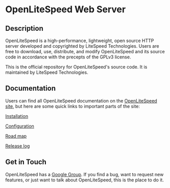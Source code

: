 OpenLiteSpeed Web Server
========

Description
--------

OpenLiteSpeed is a high-performance, lightweight, open source HTTP server developed and copyrighted by 
LiteSpeed Technologies. Users are free to download, use, distribute, and modify OpenLiteSpeed and its 
source code in accordance with the precepts of the GPLv3 license.

This is the official repository for OpenLiteSpeed's source code. It is maintained by LiteSpeed 
Technologies.

Documentation
--------

Users can find all OpenLiteSpeed documentation on the [OpenLiteSpeed site](https://openlitespeed.org), 
but here are some quick links to important parts of the site:

[Installation](https://openlitespeed.org/kb/category/installation/)

[Configuration](https://openlitespeed.org/kb/category/configuration/)

[Road map](https://openlitespeed.org/mediawiki/index.php/Road_Map)

[Release log](https://openlitespeed.org/release-log/)

Get in Touch
--------

OpenLiteSpeed has a [Google Group](https://groups.google.com/forum/#!forum/openlitespeed-development). If 
you find a bug, want to request new features, or just want to talk about OpenLiteSpeed, this is the place
to do it.
